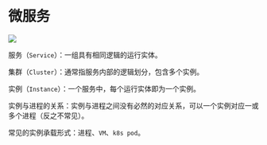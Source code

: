 # 微服务

![](/skill-blog/img/0101.jpg)

服务（`Service`）：一组具有相同逻辑的运行实体。

集群（`Cluster`）：通常指服务内部的逻辑划分，包含多个实例。

实例（`Instance`）：一个服务中，每个运行实体即为一个实例。

实例与进程的关系：实例与进程之间没有必然的对应关系，可以一个实例对应一或多个进程（反之不常见）。

常见的实例承载形式：进程、`VM`、`k8s pod`。

